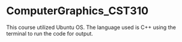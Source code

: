 # ComputerGraphics_CST310
This course utilized Ubuntu OS. The language used is C++ using the terminal to run the code for output. 
